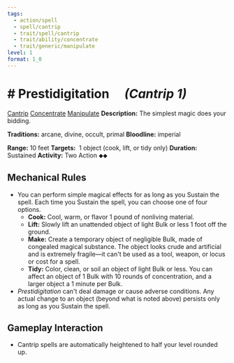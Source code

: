 ```yaml
---
tags:
  - action/spell
  - spell/cantrip
  - trait/spell/cantrip
  - trait/ability/concentrate
  - trait/generic/manipulate
level: 1
format: 1_0
---
```

# # Prestidigitation [](#Actions "Two-Action") &emsp;*(Cantrip 1)*

[Cantrip](Cantrip.md "General Trait") [Concentrate](Concentrate.md "Action & Ability Trait") [Manipulate](Manipulate.md "General Trait") 
**Description:** The simplest magic does your bidding.

**Traditions:** arcane, divine, occult, primal
**Bloodline:** imperial

**Range:** 10 feet
**Targets:**  1 object (cook, lift, or tidy only)
**Duration:** Sustained
**Activity:** Two Action ⬥⬥

## Mechanical Rules

- You can perform simple magical effects for as long as you Sustain the spell. Each time you Sustain the spell, you can choose one of four options.
	- **Cook:** Cool, warm, or flavor 1 pound of nonliving material.
	- **Lift:** Slowly lift an unattended object of light Bulk or less 1 foot off the ground.
	- **Make:** Create a temporary object of negligible Bulk, made of congealed magical substance. The object looks crude and artificial and is extremely fragile—it can't be used as a tool, weapon, or locus or cost for a spell.
	- **Tidy:** Color, clean, or soil an object of light Bulk or less. You can affect an object of 1 Bulk with 10 rounds of concentration, and a larger object a 1 minute per Bulk.
- _Prestidigitation_ can't deal damage or cause adverse conditions. Any actual change to an object (beyond what is noted above) persists only as long as you Sustain the spell.

## Gameplay Interaction

- Cantrip spells are automatically heightened to half your level rounded up.